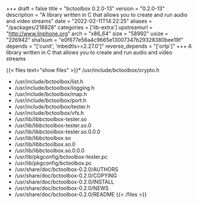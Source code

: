 +++
draft = false
title = "bctoolbox 0.2.0-13"
version = "0.2.0-13"
description = "A library written in C that allows you to create and run audio and video streams"
date = "2022-02-11T14:22:25"
aliases = "/packages/218828"
categories = ['lib-extra']
upstreamurl = "http://www.linphone.org"
arch = "x86_64"
size = "58992"
usize = "226942"
sha1sum = "e0f677e56a4c9665e13007347b29328380bee19f"
depends = "['cunit', 'mbedtls>=2.27.0']"
reverse_depends = "['ortp']"
+++
A library written in C that allows you to create and run audio and video streams

{{< files text="show files" >}}* /usr/include/bctoolbox/crypto.h
* /usr/include/bctoolbox/list.h
* /usr/include/bctoolbox/logging.h
* /usr/include/bctoolbox/map.h
* /usr/include/bctoolbox/port.h
* /usr/include/bctoolbox/tester.h
* /usr/include/bctoolbox/vfs.h
* /usr/lib/libbctoolbox-tester.so
* /usr/lib/libbctoolbox-tester.so.0
* /usr/lib/libbctoolbox-tester.so.0.0.0
* /usr/lib/libbctoolbox.so
* /usr/lib/libbctoolbox.so.0
* /usr/lib/libbctoolbox.so.0.0.0
* /usr/lib/pkgconfig/bctoolbox-tester.pc
* /usr/lib/pkgconfig/bctoolbox.pc
* /usr/share/doc/bctoolbox-0.2.0/AUTHORS
* /usr/share/doc/bctoolbox-0.2.0/COPYING
* /usr/share/doc/bctoolbox-0.2.0/INSTALL
* /usr/share/doc/bctoolbox-0.2.0/NEWS
* /usr/share/doc/bctoolbox-0.2.0/README
{{< /files >}}